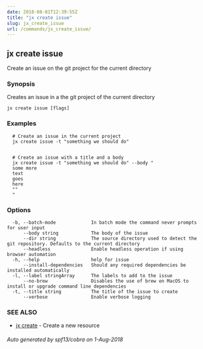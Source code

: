 ```yaml
---
date: 2018-08-01T12:39:55Z
title: "jx create issue"
slug: jx_create_issue
url: /commands/jx_create_issue/
---
```

## jx create issue

Create an issue on the git project for the current directory

### Synopsis

Creates an issue in a the git project of the current directory

```
jx create issue [flags]
```

### Examples

```
  # Create an issue in the current project
  jx create issue -t "something we should do"
  
  
  # Create an issue with a title and a body
  jx create issue -t "something we should do" --body "
  some more
  text
  goes
  here
  ""
  "
```

### Options

```
  -b, --batch-mode             In batch mode the command never prompts for user input
      --body string            The body of the issue
      --dir string             The source directory used to detect the git repository. Defaults to the current directory
      --headless               Enable headless operation if using browser automation
  -h, --help                   help for issue
      --install-dependencies   Should any required dependencies be installed automatically
  -l, --label stringArray      The labels to add to the issue
      --no-brew                Disables the use of brew on MacOS to install or upgrade command line dependencies
  -t, --title string           The title of the issue to create
      --verbose                Enable verbose logging
```

### SEE ALSO

* [jx create](/commands/jx_create/)	 - Create a new resource

###### Auto generated by spf13/cobra on 1-Aug-2018
